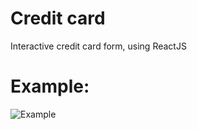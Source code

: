 # Credit card
Interactive credit card form, using ReactJS

# Example:
![Example](https://github.com/therealpanda98/Credit-Card/blob/master/Screenshots/main.gif)
